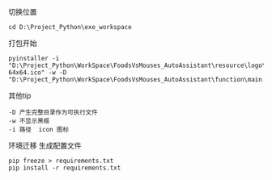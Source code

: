 切换位置
    
    cd D:\Project_Python\exe_workspace

打包开始

    pyinstaller -i "D:\Project_Python\WorkSpace\FoodsVsMouses_AutoAssistant\resource\logo\icon-64x64.ico" -w -D  "D:\Project_Python\WorkSpace\FoodsVsMouses_AutoAssistant\function\main.py"

其他tip

    -D 产生完整目录作为可执行文件
    -w 不显示黑框
    -i 路径  icon 图标

环境迁移
生成配置文件

    pip freeze > requirements.txt
    pip install -r requirements.txt